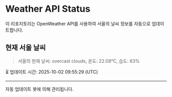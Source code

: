 
# Weather API Status

이 리포지토리는 OpenWeather API를 사용하여 서울의 날씨 정보를 자동으로 업데이트합니다.

## 현재 서울 날씨
> 서울의 현재 날씨: overcast clouds, 온도: 22.08°C, 습도: 63%

⏳ 업데이트 시간: 2025-10-02 09:55:29 (UTC)

---
자동 업데이트 봇에 의해 관리됩니다.
